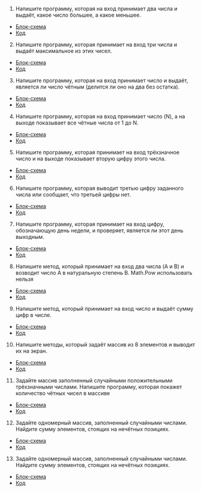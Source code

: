 1.  Напишите программу, которая на вход принимает два числа и выдаёт, какое число большее, а какое меньшее.

* [Блок-схема](Task101/diagrame.drawio.png)    
* [Код](Task101/Program.cs)

2. Напишите программу, которая принимает на вход три числа и выдаёт максимальное из этих чисел.

* [Блок-схема]( Task102/diagram.drawio.png)    
* [Код](Task102/Program.cs)

3. Напишите программу, которая на вход принимает число и выдаёт, является ли число чётным (делится ли оно на два без остатка).

* [Блок-схема]( Task103/diagram.drawio.png)    
* [Код](Task103/Program.cs)

4. Напишите программу, которая на вход принимает число (N), а на выходе показывает все чётные числа от 1 до N.

* [Блок-схема]( Task104/diagram.drawio.png)    
* [Код](Task104/Program.cs)

5.  Напишите программу, которая принимает на вход трёхзначное число и на выходе показывает вторую цифру этого числа.

* [Блок-схема]( Task201/diagram.drawio.png)    
* [Код](Task201/Program.cs)

6.  Напишите программу, которая выводит третью цифру заданного числа или сообщает, что третьей цифры нет.

* [Блок-схема]( Task202/diagram.drawio.png)    
* [Код](Task202/Program.cs)

7.  Напишите программу, которая принимает на вход цифру, обозначающую день недели, и проверяет, является ли этот день выходным.

* [Блок-схема]( Task203/diagram.drawio.png)    
* [Код](Task203/Program.cs)

8.  Напишите метод, который принимает на вход два числа (A и B) и возводит число A в натуральную степень B.
Math.Pow использовать нельзя

* [Блок-схема]( Task401/diagram.drawio.png)    
* [Код](Task401/Program.cs)

9.  Напишите метод, который принимает на вход число и выдаёт сумму цифр в числе.

* [Блок-схема]( Task402/diagram.drawio.png)    
* [Код](Task402/Program.cs)

10.  Напишите методы, который задаёт массив из 8 элементов и выводит их на экран.

* [Блок-схема]( Task403/diagram.drawio.png)    
* [Код](Task403/Program.cs)

11.  Задайте массив заполненный случайными положительными трёхзначными числами. Напишите программу, которая покажет количество чётных чисел в массиве

* [Блок-схема]( Task501/diagram.drawio.png)    
* [Код](Task501/Program.cs)

12.  Задайте одномерный массив, заполненный случайными числами. Найдите сумму элементов, стоящих на нечётных позициях.

* [Блок-схема]( Task502/diagram.drawio.png)    
* [Код](Task502/Program.cs)

13.  Задайте одномерный массив, заполненный случайными числами. Найдите сумму элементов, стоящих на нечётных позициях.

* [Блок-схема]( Task503/diagram.drawio.png)    
* [Код](Task503/Program.cs)